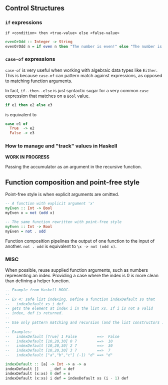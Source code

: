## Control Structures

### `if` expressions
```
if <condition> then <true-value> else <false-value>
```

```haskell
evenOrOdd :: Integer -> String
evenOrOdd n = if even n then "The number is even!" else "The number is odd!"
```

### `case-of` expressions
`case-of` is very useful when working with algebraic data types like `Either`. This is because `case-of` can pattern match against expressions, as opposed to matching function arguments.

In fact, `if..then..else` is just syntactic sugar for a very common `case` expression that matches on a `Bool` value.

```haskell
if e1 then e2 else e3
```
is equivalent to
```haskell
case e1 of
  True  -> e2
  False -> e3
```

### How to manage and "track" values in Haskell
__WORK IN PROGRESS__

Passing the accumulator as an argument in the recursive function.

## Function composition and point-free style
Point-free style is when explicit arguments are omitted.
```haskell
-- A function with explicit argument 'x'
myEven :: Int -> Bool
myEven x = not (odd x)

-- The same function rewritten with point-free style
myEven :: Int -> Bool
myEven = not . odd
```
Function composition pipelines the output of one function to the input of another.
`not . odd` is equivalent to `\x -> not (odd x)`.

### MISC
When possible, reuse supplied function arguments, such as numbers representing an index. Providing a case where the index is 0 is more clean than defining a helper function.
```haskell
-- Example from Haskell MOOC.
--
-- Ex 4: safe list indexing. Define a function indexDefault so that
--   indexDefault xs i def
-- gets the element at index i in the list xs. If i is not a valid
-- index, def is returned.
--
-- Use only pattern matching and recursion (and the list constructors : and [])
--
-- Examples:
--   indexDefault [True] 1 False         ==>  False
--   indexDefault [10,20,30] 0 7         ==>  10
--   indexDefault [10,20,30] 2 7         ==>  30
--   indexDefault [10,20,30] 3 7         ==>  7
--   indexDefault ["a","b","c"] (-1) "d" ==> "d"

indexDefault :: [a] -> Int -> a -> a
indexDefault []     _ def = def
indexDefault (x:xs) 0 def = x
indexDefault (x:xs) i def = indexDefault xs (i - 1) def
```